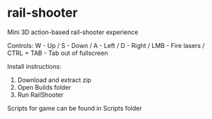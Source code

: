 # rail-shooter
Mini 3D action-based rail-shooter experience

Controls:
W - Up / 
S - Down / 
A - Left / 
D - Right / 
LMB - Fire lasers /  
CTRL + TAB - Tab out of fullscreen 

Install instructions: 
1. Download and extract zip 
2. Open Builds folder 
3. Run RailShooter

Scripts for game can be found in Scripts folder
